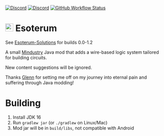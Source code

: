 [![Discord](https://img.shields.io/discord/886635642312880179?color=7289da&label=Esoterum&logo=discord&logoColor=7289da&style=for-the-badge)](https://discord.gg/tz89KuZyTX)
[![Discord](https://img.shields.io/discord/782583108473978880?color=7289da&label=AVANT%20TEAM&logo=discord&logoColor=7289da&style=for-the-badge)](https://discord.gg/V6ygvgGVqE)
[![GitHub Workflow Status](https://img.shields.io/github/workflow/status/Goobrr/Esoterum/Java%20CI?style=for-the-badge)](https://github.com/Goobrr/Esoterum/actions/workflows/gradle.yml)

# <img src="https://github.com/Goobrr/Esoterum-Solutions/blob/master/assets/icon.png" width="25" height="25" /> Esoterum

See [Esoterum-Solutions](https://github.com/Goobrr/Esoterum-Solutions) for builds 0.0-1.2

A small [Mindustry](https://github.com/Anuken/Mindustry) Java mod that adds a wire-based logic system tailored for building circuits.

New content suggestions will be ignored.

Thanks [Glenn](https://github.com/GlennFolker) for setting me off on my journey into eternal pain and suffering through Java modding!

# Building
1. Install JDK 16
2. Run `gradlew jar` (or `./gradlew` on Linux/Mac)
3. Mod jar will be in `build/libs`, not compatible with Android

